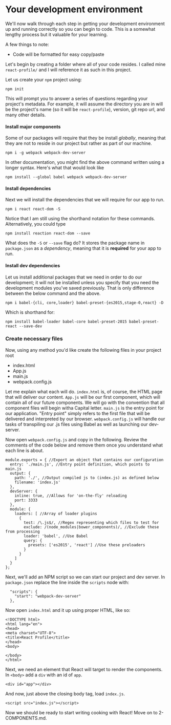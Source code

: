 # Your development environment

We'll now walk through each step in getting your development environment up and running correctly so you can begin to code. This is a somewhat lengthy process but it valuable for your learning. 

A few things to note:
- Code will be formatted for easy copy/paste

Let's begin by creating a folder where all of your code resides. I called mine `react-profile/` and I will reference it as such in this project. 

Let us create your `npm` project using:

    npm init
    
This will prompt you to answer a series of questions regarding your project's metadata. For example, it will assume the directory you are in will be the project's name (so it will be `react-profile`), version, git repo url, and many other details. 

#### Install major components

Some of our packages will require that they be install _globally_, meaning that they are not to reside in our project but rather as part of our machine. 

    npm i -g webpack webpack-dev-server

In other documentation, you might find the above command written using a longer syntax. Here's what that would look like

    npm install --global babel webpack webpack-dev-server

#### Install dependencies

Next we will install the dependencies that we will require for our app to run. 

    npm i react react-dom -S

Notice that I am still using the shorthand notation for these commands. Alternatively, you could type

    npm install reaction react-dom --save

What does the `-S` or `--save` flag do? It stores the package name in `package.json` as a _dependency_, meaning that it is **required** for your app to run. 

#### Install dev dependencies

Let us install additional packages that we need in order to do our development; it will not be installed unless you specify that you need the development modules you've saved previously. That is only difference between the below command and the above. 

    npm i babel-{cli, core,loader} babel-preset-{es2015,stage-0,react} -D
    
Which is shorthand for:

    npm install babel-loader babel-core babel-preset-2015 babel-preset-react --save-dev
    
### Create necessary files

Now, using any method you'd like create the following files in your project root

- index.html
- App.js
- main.js
- webpack.config.js 

Let me explain what each will do.
`index.html` is, of course, the HTML page that will deliver our content.
`App.js` will be our first component, which will contain all of our future components. We will go with the convention that all component files will begin witha Capital letter.
`main.js` is the entry point for our application. "Entry point" simply refers to the first file that will be delivered and interpreted by our browser.
`webpack.config.js` will handle our tasks of transpiling our .js files using Babel as well as launching our dev-server. 

Now open `webpack.config.js` and copy in the following. Review the comments of the code below and remove them once you understand what each line is about. 

    module.exports = { //Export an object that contains our configuration
      entry: './main.js', //Entry point definition, which points to main.js
      output: {
        path: './', //Output compiled js to (index.js) as defined below
        filename: 'index.js'
      },
      devServer: {
        inline: true, //Allows for 'on-the-fly' reloading
        port: 3333
      },
      module: {
        loaders: [ //Array of loader plugins 
          {
            test: /\.js$/, //Regex representing which files to test for
            exclude: /(node_modules|bower_components)/, //Exclude these from processing 
            loader: 'babel', //Use Babel
            query: {
              presets: ['es2015', 'react'] //Use these preloaders
            }
          }
        ]
      }
    };
    
Next, we'll add an NPM script so we can start our project and dev server. In `package.json` replace the line inside the `scripts` node with:

      "scripts": {
        "start": "webpack-dev-server"
      },
      
Now open `index.html` and it up using proper HTML, like so:
  
    <!DOCTYPE html>
    <html lang="en">
    <head>
    <meta charset="UTF-8">
    <title>React Profile</title>
    </head>
    <body>
    
    </body>
    </html>
    
Next, we need an element that React will target to render the components. In `<body>` add a `div` with an id of `app`.

    <div id="app"></div>
    
And now, just above the closing body tag, load `index.js`. 

    <script src="index.js"></script>
    
Now we should be ready to start writing cooking with React! Move on to 2-COMPONENTS.md. 